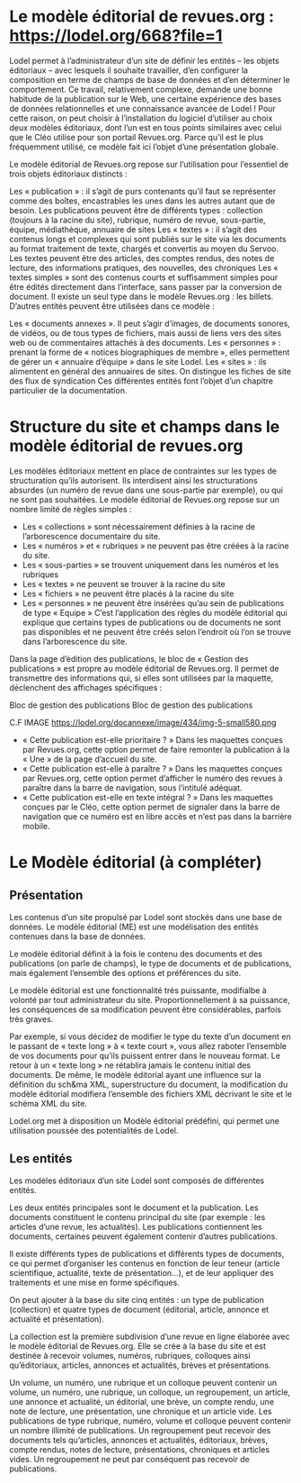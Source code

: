 Le modèle éditorial de revues.org : <https://lodel.org/668?file=1>
==================================================================

Lodel permet à l’administrateur d’un site de définir les entités – les objets éditoriaux – avec lesquels il souhaite travailler, d’en configurer la composition en terme de champs de base de données et d’en déterminer le comportement. Ce travail, relativement complexe, demande une bonne habitude de la publication sur le Web, une certaine expérience des bases de données relationnelles et une connaissance avancée de Lodel ! Pour cette raison, on peut choisir à l’installation du logiciel d’utiliser au choix deux modèles éditoriaux, dont l’un est en tous points similaires avec celui que le Cléo utilise pour son portail Revues.org. Parce qu’il est le plus fréquemment utilisé, ce modèle fait ici l’objet d’une présentation globale.

Le modèle éditorial de Revues.org repose sur l’utilisation pour l’essentiel de trois objets éditoriaux distincts :

Les « publication » : il s’agit de purs contenants qu’il faut se représenter comme des boîtes, encastrables les unes dans les autres autant que de besoin. Les publications peuvent être de différents types : collection (toujours à la racine du site), rubrique, numéro de revue, sous-partie, équipe, médiathèque, annuaire de sites
Les « textes » : il s’agit des contenus longs et complexes qui sont publiés sur le site via les documents au format traitement de texte, chargés et convertis au moyen du Servoo. Les textes peuvent être des articles, des comptes rendus, des notes de lecture, des informations pratiques, des nouvelles, des chroniques
Les « textes simples » sont des contenus courts et suffisamment simples pour être édités directement dans l’interface, sans passer par la conversion de document. Il existe un seul type dans le modèle Revues.org : les billets.
D’autres entités peuvent être utilisées dans ce modèle :

Les « documents annexes ». Il peut s’agir d’images, de documents sonores, de vidéos, ou de tous types de fichiers, mais aussi de liens vers des sites web ou de commentaires attachés à des documents.
Les « personnes » : prenant la forme de « notices biographiques de membre », elles permettent de gérer un « annuaire d’équipe » dans le site Lodel.
Les « sites » : ils alimentent en général des annuaires de sites. On distingue les fiches de site des flux de syndication
Ces différentes entités font l’objet d’un chapitre particulier de la documentation.


Structure du site et champs dans le modèle éditorial de revues.org
==================================================================

Les modèles éditoriaux mettent en place de contraintes sur les types de structuration qu’ils autorisent. Ils interdisent ainsi les structurations absurdes (un numéro de revue dans une sous-partie par exemple), ou qui ne sont pas souhaitées. Le modèle éditorial de Revues.org repose sur un nombre limité de règles simples :

- Les « collections » sont nécessairement définies à la racine de l’arborescence documentaire du site.
- Les « numéros » et « rubriques » ne peuvent pas être créées à la racine du site.
- Les « sous-parties » se trouvent uniquement dans les numéros et les rubriques
- Les « textes » ne peuvent se trouver à la racine du site
- Les « fichiers » ne peuvent être placés à la racine du site
- Les « personnes » ne peuvent être insérées qu’au sein de publications de type « Equipe »
C’est l’application des règles du modèle éditorial qui explique que certains types de publications ou de documents ne sont pas disponibles et ne peuvent être créés selon l’endroit où l’on se trouve dans l’arborescence du site.

Dans la page d’édition des publications, le bloc de « Gestion des publications » est propre au modèle éditorial de Revues.org. Il permet de transmettre des informations qui, si elles sont utilisées par la maquette, déclenchent des affichages spécifiques :

Bloc de gestion des publications
Bloc de gestion des publications

C.F IMAGE <https://lodel.org/docannexe/image/434/img-5-small580.png>

- « Cette publication est-elle prioritaire ? » Dans les maquettes conçues par Revues.org, cette option permet de faire remonter la publication à la « Une » de la page d’accueil du site.
- « Cette publication est-elle à paraître ? » Dans les maquettes conçues par Revues.org, cette option permet d’afficher le numéro des revues à paraître dans la barre de navigation, sous l’intitulé adéquat.
- « Cette publication est-elle en texte intégral ? » Dans les maquettes conçues par le Cléo, cette option permet de signaler dans la barre de navigation que ce numéro est en libre accès et n’est pas dans la barrière mobile.

Le Modèle éditorial (à compléter)
=================================

Présentation
------------

Les contenus d’un site propulsé par Lodel sont stockés dans une base de données. Le modèle éditorial (ME) est une modélisation des entités contenues dans la base de données.

Le modèle éditorial définit à la fois le contenu des documents et des publications (on parle de champs), le type de documents et de publications, mais également l’ensemble des options et préférences du site.

Le modèle éditorial est une fonctionnalité très puissante, modifialbe à volonté par tout administrateur du site. Proportionnellement à sa puissance, les conséquences de sa modification peuvent être considérables, parfois très graves.

Par exemple, si vous décidez de modifier le type du texte d’un document en le passant de « texte long » à « texte court », vous allez raboter l’ensemble de vos documents pour qu’ils puissent entrer dans le nouveau format. Le retour à un « texte long » ne rétablira jamais le contenu initial des documents. De même, le modèle éditorial ayant une influence sur la définition du sch&ma XML, superstructure du document, la modification du modèle éditorial modifiera l’ensemble des fichiers XML décrivant le site et le schéma XML du site.

Lodel.org met à disposition un Modèle éditorial prédéfini, qui permet une utilisation poussée des potentialités de Lodel.


Les entités
-----------

Les modèles éditoriaux d’un site Lodel sont composés de différentes entités.

Les deux entités principales sont le document et la publication. Les documents constituent le contenu principal du site (par exemple : les articles d’une revue, les actualités). Les publications contiennent les documents, certaines peuvent également contenir d’autres publications.

Il existe différents types de publications et différents types de documents, ce qui permet d’organiser les contenus en fonction de leur teneur (article scientifique, actualité, texte de présentation…), et de leur appliquer des traitements et une mise en forme spécifiques.

On peut ajouter à la base du site cinq entités : un type de publication (collection) et quatre types de document (éditorial, article, annonce et actualité et présentation).

La collection est la première subdivision d’une revue en ligne élaborée avec le modèle éditorial de Revues.org. Elle se crée à la base du site et est destinée à recevoir volumes, numéros, rubriques, colloques ainsi qu’éditoriaux, articles, annonces et actualités, brèves et présentations.

Un volume, un numéro, une rubrique et un colloque peuvent contenir un volume, un numéro, une rubrique, un colloque, un regroupement, un article, une annonce et actualité, un éditorial, une brève, un compte rendu, une note de lecture, une présentation, une chronique et un article vide. Les publications de type rubrique, numéro, volume et colloque peuvent contenir un nombre illimité de publications. Un regroupement peut recevoir des documents tels qu’articles, annonces et actualités, éditoriaux, brèves, compte rendus, notes de lecture, présentations, chroniques et articles vides. Un regroupement ne peut par conséquent pas recevoir de publications.
